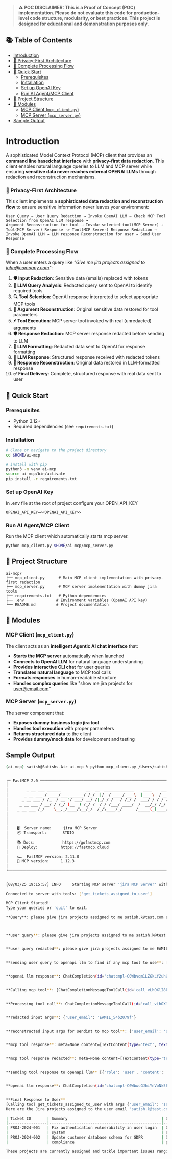 > **⚠️ POC DISCLAIMER: This is a Proof of Concept (POC) implementation. Please do not evaluate this code for production-level code structure, modularity, or best practices. This project is designed for educational and demonstration purposes only.**

## 📚 Table of Contents

- [Introduction](#introduction)
- [🔐 Privacy-First Architecture](#-privacy-first-architecture)
- [🔄 Complete Processing Flow](#-complete-processing-flow)
- [🚀 Quick Start](#-quick-start)
  - [Prerequisites](#prerequisites)
  - [Installation](#installation)
  - [Set up OpenAI Key](#set-up-openai-key)
  - [Run AI Agent/MCP Client](#run-ai-agentmcp-client)
- [📁 Project Structure](#-project-structure)
- [🔧 Modules](#-modules)
  - [MCP Client (`mcp_client.py`)](#mcp-client-mcp_clientpy)
  - [MCP Server (`mcp_server.py`)](#mcp-server-mcp_serverpy)
- [Sample Output](#sample-output)

# Introduction

A sophisticated Model Context Protocol (MCP) client that provides an **command line basedchat interface** with **privacy-first data redaction**. This client enables natural language queries to LLM and MCP server while ensuring **sensitive data never reaches external OPENAI LLMs** through redaction and reconstruction mechanisms.

### 🔐 Privacy-First Architecture

This client implements a **sophisticated data redaction and reconstruction flow** to ensure sensitive information never leaves your environment:

```
User Query → User Query Redaction → Invoke OpenAI LLM → Check MCP Tool Selection from OpenAI LLM response → 
Argument Reconstruction for tool → Invoke selected tool(MCP Server) → Tool(MCP Server) Response -> Tool(MCP Server) Response Redaction → 
Invoke OpenAI LLM → LLM response Reconstruction for user → Send User Response
```

### 🔄 Complete Processing Flow

When a user enters a query like *"Give me jira projects assigned to john@company.com"*:

1. **🛡️ Input Redaction**: Sensitive data (emails) replaced with tokens
2. **🤖 LLM Query Analysis**: Redacted query sent to OpenAI to identify required tools
3. **🔍 Tool Selection**: OpenAI response interpreted to select appropriate MCP tools
4. **🔧 Argument Reconstruction**: Original sensitive data restored for tool parameters
5. **⚡ Tool Execution**: MCP server tool invoked with real (unredacted) arguments
6. **🛡️ Response Redaction**: MCP server response redacted before sending to LLM
7. **🤖 LLM Formatting**: Redacted data sent to OpenAI for response formatting
8. **📨 LLM Response**: Structured response received with redacted tokens
9. **🔧 Response Reconstruction**: Original data restored in LLM-formatted response
10. **✅ Final Delivery**: Complete, structured response with real data sent to user

## 🚀 Quick Start

### Prerequisites

- Python 3.12+
- Required dependencies (see `requirements.txt`)

### Installation 

```bash
# Clone or navigate to the project directory
cd $HOME/ai-mcp

# install with pip
python3 -m venv ai-mcp
source ai-mcp/bin/activate
pip install -r requirements.txt

```

### Set up OpenAI Key
In .env file at the root of project configure your OPEN_API_KEY  
```
OPENAI_API_KEY=<<OPENAI_API_KEY>>
```

### Run AI Agent/MCP Client 

Run the MCP client which automatically starts mcp server. 

```bash
python mcp_client.py $HOME/ai-mcp/mcp_server.py
```

## 📁 Project Structure

```
ai-mcp/
├── mcp_client.py      # Main MCP client implementation with privacy-first redaction
├── mcp_server.py      # MCP server implementation with dummy jira tools
├── requirements.txt   # Python dependencies
├── .env              # Environment variables (OpenAI API key)
└── README.md         # Project documentation
```

## 🔧 Modules

### MCP Client (`mcp_client.py`)

The client acts as an **intelligent Agentic AI chat interface** that:
- **Starts the MCP server** automatically when launched
- **Connects to OpenAI LLM** for natural language understanding
- **Provides interactive CLI chat** for user queries
- **Translates natural language** to MCP tool calls
- **Formats responses** in human-readable structure
- **Handles complex queries** like "show me jira projects for user@email.com"

### MCP Server (`mcp_server.py`)

The server component that:
- **Exposes dummy business logic jira tool**
- **Handles tool execution** with proper parameters
- **Returns structured data** to the client
- **Provides dummy/mock data** for development and testing

## Sample Output

```bash
(ai-mcp) satish@Satishs-Air ai-mcp % python mcp_client.py /Users/satish/work/Learning/ai-mcp/mcp_server.py


╭─ FastMCP 2.0 ──────────────────────────────────────────────────────────────╮
│                                                                            │
│        _ __ ___ ______           __  __  _____________    ____    ____     │
│       _ __ ___ / ____/___ ______/ /_/  |/  / ____/ __ \  |___ \  / __ \    │
│      _ __ ___ / /_  / __ `/ ___/ __/ /|_/ / /   / /_/ /  ___/ / / / / /    │
│     _ __ ___ / __/ / /_/ (__  ) /_/ /  / / /___/ ____/  /  __/_/ /_/ /     │
│    _ __ ___ /_/    \__,_/____/\__/_/  /_/\____/_/      /_____(_)____/      │
│                                                                            │
│                                                                            │
│                                                                            │
│    🖥️  Server name:     jira MCP Server                                     │
│    📦 Transport:       STDIO                                               │
│                                                                            │
│    📚 Docs:            https://gofastmcp.com                               │
│    🚀 Deploy:          https://fastmcp.cloud                               │
│                                                                            │
│    🏎️  FastMCP version: 2.11.0                                              │
│    🤝 MCP version:     1.12.3                                              │
│                                                                            │
╰────────────────────────────────────────────────────────────────────────────╯


[08/03/25 19:15:57] INFO     Starting MCP server 'jira MCP Server' with transport 'stdio'                                                                                                         server.py:1442

Connected to server with tools: ['get_tickets_assigned_to_user']

MCP Client Started!
Type your queries or 'quit' to exit.

**Query**: please give jira projects assigned to me satish.k@test.com and give in tabular format



**user query**: please give jira projects assigned to me satish.k@test.com and give in tabular format the jira projects


**user query redacted**: please give jira projects assigned to me EAMIL_54b2079f and give in tabular format the jira projects


**sending user query to openapi llm to find if any mcp tool to use**: [{'role': 'user', 'content': 'please give jira projects assigned to me EAMIL_54b2079f and give in tabular format the jira projects'}]


**openai llm response**: ChatCompletion(id='chatcmpl-C0Wbvqm1LZGkLf2uhGPKuH25I1FI1', choices=[Choice(finish_reason='tool_calls', index=0, logprobs=None, message=ChatCompletionMessage(content=None, refusal=None, role='assistant', annotations=[], audio=None, function_call=None, tool_calls=[ChatCompletionMessageToolCall(id='call_vLhOXlI8kIayybUaCJMw2azZ', function=Function(arguments='{"user_email":"EAMIL_54b2079f"}', name='get_tickets_assigned_to_user'), type='function')]))], created=1754241391, model='gpt-4-turbo-2024-04-09', object='chat.completion', service_tier='default', system_fingerprint='fp_de235176ee', usage=CompletionUsage(completion_tokens=25, prompt_tokens=126, total_tokens=151, completion_tokens_details=CompletionTokensDetails(accepted_prediction_tokens=0, audio_tokens=0, reasoning_tokens=0, rejected_prediction_tokens=0), prompt_tokens_details=PromptTokensDetails(audio_tokens=0, cached_tokens=0))) 


**Calling mcp tool**: [ChatCompletionMessageToolCall(id='call_vLhOXlI8kIayybUaCJMw2azZ', function=Function(arguments='{"user_email":"EAMIL_54b2079f"}', name='get_tickets_assigned_to_user'), type='function')] 


**Processing tool call**: ChatCompletionMessageToolCall(id='call_vLhOXlI8kIayybUaCJMw2azZ', function=Function(arguments='{"user_email":"EAMIL_54b2079f"}', name='get_tickets_assigned_to_user'), type='function')


**redacted input args**: {'user_email': 'EAMIL_54b2079f'}


**reconstructed input args for sendint to mcp tool**: {'user_email': 'satish.k@test.com'}


**mcp tool response**: meta=None content=[TextContent(type='text', text='[{"ticket_id":"PROJ-2024-001","summary":"Fix authentication vulnerability in user login system","description":"Critical security issue affecting user accounts","assignee":"satish.k@test.com","priority":"HIGH","status":"IN_PROGRESS"},{"ticket_id":"PROJ-2024-002","summary":"Update customer database schema for GDPR compliance","description":"Database contains PII that needs protection","assignee":"satish.k@test.com","priority":"MEDIUM","status":"OPEN"}]', annotations=None, meta=None)] structuredContent={'result': [{'ticket_id': 'PROJ-2024-001', 'summary': 'Fix authentication vulnerability in user login system', 'description': 'Critical security issue affecting user accounts', 'assignee': 'satish.k@test.com', 'priority': 'HIGH', 'status': 'IN_PROGRESS'}, {'ticket_id': 'PROJ-2024-002', 'summary': 'Update customer database schema for GDPR compliance', 'description': 'Database contains PII that needs protection', 'assignee': 'satish.k@test.com', 'priority': 'MEDIUM', 'status': 'OPEN'}]} isError=False


**mcp tool response redacted**: meta=None content=[TextContent(type='text', text='[{"ticket_id":"PROJ-2024-001","summary":"Fix authentication vulnerability in user login system","description":"Critical security issue affecting user accounts","assignee":"EAMIL_54b2079f","priority":"HIGH","status":"IN_PROGRESS"},{"ticket_id":"PROJ-2024-002","summary":"Update customer database schema for GDPR compliance","description":"Database contains PII that needs protection","assignee":"EAMIL_54b2079f","priority":"MEDIUM","status":"OPEN"}]', annotations=None, meta=None, meta=None)] structuredContent={'result': [{'ticket_id': 'PROJ-2024-001', 'summary': 'Fix authentication vulnerability in user login system', 'description': 'Critical security issue affecting user accounts', 'assignee': 'satish.k@test.com', 'priority': 'HIGH', 'status': 'IN_PROGRESS'}, {'ticket_id': 'PROJ-2024-002', 'summary': 'Update customer database schema for GDPR compliance', 'description': 'Database contains PII that needs protection', 'assignee': 'satish.k@test.com', 'priority': 'MEDIUM', 'status': 'OPEN'}]} isError=False


**sending tool response to openapi llm** [{'role': 'user', 'content': 'please give jira projects assigned to me EAMIL_54b2079f and give in tabular format the jira projects'}, {'role': 'assistant', 'content': '', 'tool_calls': [ChatCompletionMessageToolCall(id='call_vLhOXlI8kIayybUaCJMw2azZ', function=Function(arguments='{"user_email":"EAMIL_54b2079f"}', name='get_tickets_assigned_to_user'), type='function')]}, {'role': 'tool', 'name': 'get_tickets_assigned_to_user', 'content': [TextContent(type='text', text='[{"ticket_id":"PROJ-2024-001","summary":"Fix authentication vulnerability in user login system","description":"Critical security issue affecting user accounts","assignee":"EAMIL_54b2079f","priority":"HIGH","status":"IN_PROGRESS"},{"ticket_id":"PROJ-2024-002","summary":"Update customer database schema for GDPR compliance","description":"Database contains PII that needs protection","assignee":"EAMIL_54b2079f","priority":"MEDIUM","status":"OPEN"}]', annotations=None, meta=None, meta=None)], 'tool_call_id': 'call_vLhOXlI8kIayybUaCJMw2azZ'}]


**openai llm response**: ChatCompletion(id='chatcmpl-C0WbwcGJhiYnVoNk5FEcVAByl2t06', choices=[Choice(finish_reason='stop', index=0, logprobs=None, message=ChatCompletionMessage(content='Here are the Jira projects assigned to the user email "EAMIL_54b2079f" in a tabular format:\n\n| Ticket ID       | Summary                                         | Description                             | Assignee        | Priority | Status       |\n|-----------------|-------------------------------------------------|-----------------------------------------|-----------------|----------|--------------|\n| PROJ-2024-001   | Fix authentication vulnerability in user login  | Critical security issue affecting user  | EAMIL_54b2079f  | HIGH     | IN_PROGRESS  |\n|                 | system                                          | accounts                                |                 |          |              |\n| PROJ-2024-002   | Update customer database schema for GDPR        | Database contains PII that needs        | EAMIL_54b2079f  | MEDIUM   | OPEN         |\n|                 | compliance                                      | protection                              |                 |          |              |\n\nThese projects are currently assigned and tackle important issues ranging from security to GDPR compliance.', refusal=None, role='assistant', annotations=[], audio=None, function_call=None, tool_calls=None))], created=1754241392, model='gpt-4-turbo-2024-04-09', object='chat.completion', service_tier='default', system_fingerprint='fp_de235176ee', usage=CompletionUsage(completion_tokens=196, prompt_tokens=268, total_tokens=464, completion_tokens_details=CompletionTokensDetails(accepted_prediction_tokens=0, audio_tokens=0, reasoning_tokens=0, rejected_prediction_tokens=0), prompt_tokens_details=PromptTokensDetails(audio_tokens=0, cached_tokens=0)))


**Final Response to User**
[Calling tool get_tickets_assigned_to_user with args {'user_email': 'satish.k@test.com'}]
Here are the Jira projects assigned to the user email "satish.k@test.com" in a tabular format:

| Ticket ID       | Summary                                         | Description                             | Assignee        | Priority | Status       |
|-----------------|-------------------------------------------------|-----------------------------------------|-----------------|----------|--------------|
| PROJ-2024-001   | Fix authentication vulnerability in user login  | Critical security issue affecting user  | satish.k@test.com  | HIGH     | IN_PROGRESS  |
|                 | system                                          | accounts                                |                 |          |              |
| PROJ-2024-002   | Update customer database schema for GDPR        | Database contains PII that needs        | satish.k@test.com  | MEDIUM   | OPEN         |
|                 | compliance                                      | protection                              |                 |          |              |

These projects are currently assigned and tackle important issues ranging from security to GDPR compliance.
```
